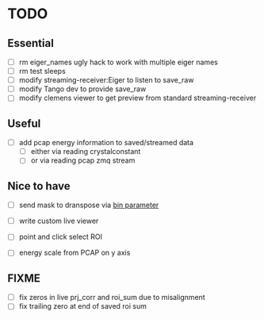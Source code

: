# TODO

## Essential
 - [ ] rm eiger_names ugly hack to work with multiple eiger names
 - [ ] rm test sleeps
 - [ ] modify streaming-receiver:Eiger to listen to save_raw 
 - [ ] modify Tango dev to provide save_raw 
 - [ ] modify clemens viewer to get preview from standard streaming-receiver

## Useful
 - [ ] add pcap energy information to saved/streamed data
     - [ ] either via reading crystalconstant
     - [ ] or via reading pcap zmq stream

## Nice to have
 - [ ] send mask to dranspose via [bin parameter](https://gitlab.maxiv.lu.se/scisw/daq-modules/dranspose/-/blob/main/tests/test_replay.py#L202)
 - [ ] write custom live viewer 
 - [ ] point and click select ROI  
 - [ ] energy scale from PCAP on y axis 


## FIXME
 - [ ] fix zeros in live prj_corr and roi_sum due to misalignment
 - [ ] fix trailing zero at end of saved roi sum
